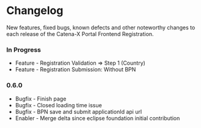 # Changelog

New features, fixed bugs, known defects and other noteworthy changes to each release of the Catena-X Portal Frontend Registration.

### In Progress

* Feature - Registration Validation => Step 1 (Country)
* Feature - Registration Submission: Without BPN

### 0.6.0

* Bugfix - Finish page
* Bugfix - Closed loading time issue
* Bugfix - BPN save and submit applicationId api url
* Enabler - Merge delta since eclipse foundation initial contribution
